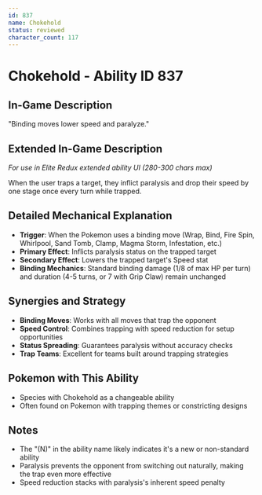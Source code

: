 ```yaml
---
id: 837
name: Chokehold
status: reviewed
character_count: 117
---
```


# Chokehold - Ability ID 837

## In-Game Description
"Binding moves lower speed and paralyze."

## Extended In-Game Description
*For use in Elite Redux extended ability UI (280-300 chars max)*

When the user traps a target, they inflict paralysis and drop their speed by one stage once every turn while trapped.

## Detailed Mechanical Explanation
- **Trigger**: When the Pokemon uses a binding move (Wrap, Bind, Fire Spin, Whirlpool, Sand Tomb, Clamp, Magma Storm, Infestation, etc.)
- **Primary Effect**: Inflicts paralysis status on the trapped target
- **Secondary Effect**: Lowers the trapped target's Speed stat
- **Binding Mechanics**: Standard binding damage (1/8 of max HP per turn) and duration (4-5 turns, or 7 with Grip Claw) remain unchanged

## Synergies and Strategy
- **Binding Moves**: Works with all moves that trap the opponent
- **Speed Control**: Combines trapping with speed reduction for setup opportunities
- **Status Spreading**: Guarantees paralysis without accuracy checks
- **Trap Teams**: Excellent for teams built around trapping strategies

## Pokemon with This Ability
- Species with Chokehold as a changeable ability
- Often found on Pokemon with trapping themes or constricting designs

## Notes
- The "(N)" in the ability name likely indicates it's a new or non-standard ability
- Paralysis prevents the opponent from switching out naturally, making the trap even more effective
- Speed reduction stacks with paralysis's inherent speed penalty